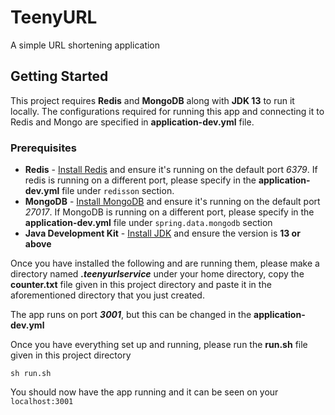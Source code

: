 # TeenyURL
A simple URL shortening application

## Getting Started
This project requires **Redis** and **MongoDB** along with **JDK 13** to run it locally. The configurations required for running this app and connecting it to Redis and Mongo are specified in **application-dev.yml** file.

### Prerequisites
* **Redis** - [Install Redis](https://redis.io/topics/quickstart) and ensure it's running on the default port *6379*. If redis is running on a different port, please specify in the **application-dev.yml** file under `redisson` section.
* **MongoDB** - [Install MongoDB](https://docs.mongodb.com/manual/installation/) and ensure it's running on the default port *27017*. If MongoDB is running on a different port, please specify in the **application-dev.yml** file under `spring.data.mongodb` section
* **Java Development Kit** - [Install JDK](https://www3.ntu.edu.sg/home/ehchua/programming/howto/JDK_Howto.html) and ensure the version is **13 or above**

Once you have installed the following and are running them, please make a directory named ***.teenyurlservice*** under your home directory, copy the **counter.txt** file given in this project directory and paste it in the aforementioned directory that you just created. 

The app runs on port ***3001***, but this can be changed in the **application-dev.yml**

Once you have everything set up and running, please run the **run.sh** file given in this project directory

```
sh run.sh
```

You should now have the app running and it can be seen on your `localhost:3001`


